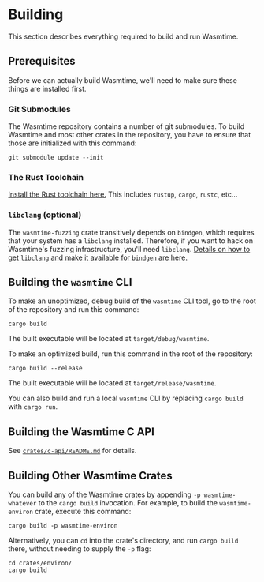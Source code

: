 # Building

This section describes everything required to build and run Wasmtime.

## Prerequisites

Before we can actually build Wasmtime, we'll need to make sure these things are
installed first.

### Git Submodules

The Wasmtime repository contains a number of git submodules. To build Wasmtime
and most other crates in the repository, you have to ensure that those are
initialized with this command:

```console
git submodule update --init
```

### The Rust Toolchain

[Install the Rust toolchain here.](https://www.rust-lang.org/tools/install) This
includes `rustup`, `cargo`, `rustc`, etc...

### `libclang` (optional)

The `wasmtime-fuzzing` crate transitively depends on `bindgen`, which requires
that your system has a `libclang` installed. Therefore, if you want to hack on
Wasmtime's fuzzing infrastructure, you'll need `libclang`. [Details on how to
get `libclang` and make it available for `bindgen` are
here.](https://rust-lang.github.io/rust-bindgen/requirements.html#clang)

## Building the `wasmtime` CLI

To make an unoptimized, debug build of the `wasmtime` CLI tool, go to the root
of the repository and run this command:

```console
cargo build
```

The built executable will be located at `target/debug/wasmtime`.

To make an optimized build, run this command in the root of the repository:

```console
cargo build --release
```

The built executable will be located at `target/release/wasmtime`.

You can also build and run a local `wasmtime` CLI by replacing `cargo build`
with `cargo run`.

## Building the Wasmtime C API

See
[`crates/c-api/README.md`](https://github.com/bytecodealliance/wasmtime/blob/main/crates/c-api/README.md)
for details.

## Building Other Wasmtime Crates

You can build any of the Wasmtime crates by appending `-p wasmtime-whatever` to
the `cargo build` invocation. For example, to build the `wasmtime-environ` crate,
execute this command:

```console
cargo build -p wasmtime-environ
```

Alternatively, you can `cd` into the crate's directory, and run `cargo build`
there, without needing to supply the `-p` flag:

```console
cd crates/environ/
cargo build
```
